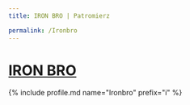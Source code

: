 ```yaml
---
title: IRON BRO | Patromierz

permalink: /Ironbro
---
```


# [IRON BRO](https://patronite.pl/Ironbro)

{% include profile.md name="Ironbro" prefix="i" %}
